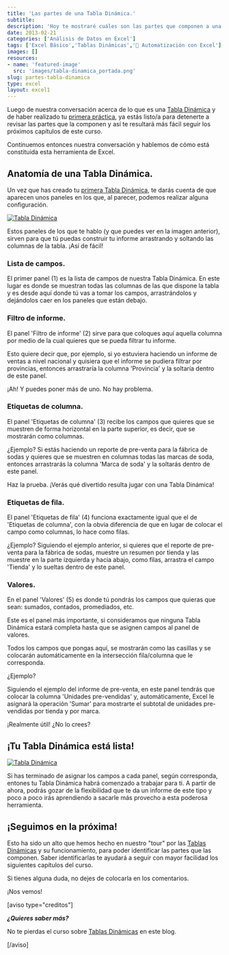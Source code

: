 ```yaml
---
title: 'Las partes de una Tabla Dinámica.'
subtitle: 
description: 'Hoy te mostraré cuáles son las partes que componen a una Tabla Dinámica y cuáles son sus funciones.'
date: 2013-02-21
categories: ['Análisis de Datos en Excel']
tags: ['Excel Básico','Tablas Dinámicas','🤖 Automatización con Excel']
images: []
resources: 
- name: 'featured-image'
  src: 'images/tabla-dinamica_portada.png'
slug: partes-tabla-dinamica
type: excel
layout: excel1
---
```


Luego de nuestra conversación acerca de lo que es una [Tabla Dinámica](http://raymundoycaza.com/las-tablas-dinamicas-que-son-y-para-que-sirven/?utm_source=como-crear-una-tabla-dinamica) y de haber realizado tu [primera práctica](http://raymundoycaza.com/crear-una-tabla-dinamica/), ya estás listo/a para detenerte a revisar las partes que la componen y así te resultará más fácil seguir los próximos capítulos de este curso.

Continuemos entonces nuestra conversación y hablemos de cómo está constituida esta herramienta de Excel.

## Anatomía de una Tabla Dinámica.

Un vez que has creado tu [primera Tabla Dinámica](http://raymundoycaza.com/crear-una-tabla-dinamica/), te darás cuenta de que aparecen unos paneles en los que, al parecer, podemos realizar alguna configuración.

[![Tabla Dinámica](images/tabla-dinamica-000301-218x600.png)](http://static.raymundoycaza.com/tabla-dinamica-000301.png)

Estos paneles de los que te hablo (y que puedes ver en la imagen anterior), sirven para que tú puedas construir tu informe arrastrando y soltando las columnas de la tabla. ¡Así de fácil!

### Lista de campos.

El primer panel (1) es la lista de campos de nuestra Tabla Dinámica. En este lugar es donde se muestran todas las columnas de las que dispone la tabla y es desde aquí donde tú vas a tomar los campos, arrastrándolos y dejándolos caer en los paneles que están debajo.

### Filtro de informe.

El panel 'Filtro de informe' (2) sirve para que coloques aquí aquella columna por medio de la cual quieres que se pueda filtrar tu informe.

Esto quiere decir que, por ejemplo, si yo estuviera haciendo un informe de ventas a nivel nacional y quisiera que el informe se pudiera filtrar por provincias, entonces arrastraría la columna 'Provincia' y la soltaría dentro de este panel.

¡Ah! Y puedes poner más de uno. No hay problema.

### Etiquetas de columna.

El panel 'Etiquetas de columna' (3) recibe los campos que quieres que se muestren de forma horizontal en la parte superior, es decir, que se mostrarán como columnas.

¿Ejemplo? Si estás haciendo un reporte de pre-venta para la fábrica de sodas y quieres que se muestren en columnas todas las marcas de soda, entonces arrastrarás la columna 'Marca de soda' y la soltarás dentro de este panel.

Haz la prueba. ¡Verás qué divertido resulta jugar con una Tabla Dinámica!

### Etiquetas de fila.

El panel 'Etiquetas de fila' (4) funciona exactamente igual que el de 'Etiquetas de columna', con la obvia diferencia de que en lugar de colocar el campo como columnas, lo hace como filas.

¿Ejemplo? Siguiendo el ejemplo anterior, si quieres que el reporte de pre-venta para la fábrica de sodas, muestre un resumen por tienda y las muestre en la parte izquierda y hacia abajo, como filas, arrastra el campo 'Tienda' y lo sueltas dentro de este panel.

### Valores.

En el panel 'Valores' (5) es donde tú pondrás los campos que quieras que sean: sumados, contados, promediados, etc.

Este es el panel más importante, si consideramos que ninguna Tabla Dinámica estará completa hasta que se asignen campos al panel de valores.

Todos los campos que pongas aquí, se mostrarán como las casillas y se colocarán automáticamente en la intersección fila/columna que le corresponda.

¿Ejemplo?

Siguiendo el ejemplo del informe de pre-venta, en este panel tendrás que colocar la columna 'Unidades pre-vendidas' y, automáticamente, Excel le asignará la operación 'Sumar' para mostrarte el subtotal de unidades pre-vendidas por tienda y por marca.

¡Realmente útil! ¿No lo crees?

## ¡Tu Tabla Dinámica está lista!

[![Tabla Dinámica](images/tabla-dinamica-000302-300x200.png)](http://static.raymundoycaza.com/tabla-dinamica-000302.png)

Si has terminado de asignar los campos a cada panel, según corresponda, entones tu Tabla Dinámica habrá comenzado a trabajar para ti. A partir de ahora, podrás gozar de la flexibilidad que te da un informe de este tipo y poco a poco irás aprendiendo a sacarle más provecho a esta poderosa herramienta.

## ¡Seguimos en la próxima!

Esto ha sido un alto que hemos hecho en nuestro "tour" por las [Tablas Dinámicas](http://raymundoycaza.com/tablas-dinamicas/) y su funcionamiento, para poder identificar las partes que las componen. Saber identificarlas te ayudará a seguir con mayor facilidad los siguientes capítulos del curso.

Si tienes alguna duda, no dejes de colocarla en los comentarios.

¡Nos vemos!

\[aviso type="creditos"\]

_**¿Quieres saber más?**_

No te pierdas el curso sobre [Tablas Dinámicas](http://raymundoycaza.com/tablas-dinamicas/) en este blog.

\[/aviso\]
